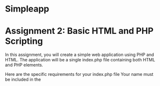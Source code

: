 # Simpleapp
# Assignment 2: Basic HTML and PHP Scripting

In this assignment, you will create a simple web application using PHP and HTML. The application will be a single index.php file containing both HTML and PHP elements.

Here are the specific requirements for your index.php file
Your name must be included in the <title> tag as 'Firstname Lastname PHP'
There should be an <h1> tag with your name and the text 'Firstname Lastname PHP'
You should use a <pre> tag to create ASCII art of the first letter of your name, with four spaces indented from the left margin
Your code should use PHP to compute the SHA256 hash of your name and print it out like the sample application provided below. 
You must compute this in your index.php file.
